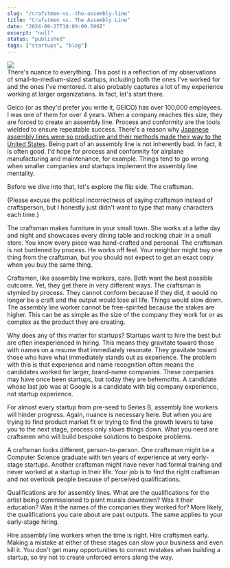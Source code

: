 ```yaml
---
slug: "/crafstmen-vs.-the-assembly-line"
title: "Crafstmen vs. The Assembly Line"
date: "2024-09-27T18:09:09.590Z"
excerpt: "null"
status: "published"
tags: ["startups", "blog"]
---
```

![](https://images.unsplash.com/photo-1652211955967-99c892925469?crop=entropy&cs=tinysrgb&fit=max&fm=jpg&ixid=M3w0MDkwMjh8MHwxfHNlYXJjaHwyfHxhc3NlbWJseSUyMGxpbmUlMjB3b3JrZXJzfGVufDB8fHx8MTcyNzQ2MzE1M3ww&ixlib=rb-4.0.3&q=80&w=1080)  
There's nuance to everything. This post is a reflection of my observations of small-to-medium-sized startups, including both the ones I've worked for and the ones I've mentored. It also probably captures a lot of my experience working at larger organizations. In fact, let's start there.

Geico (or as they'd prefer you write it, GEICO) has over 100,000 employees. I was one of them for over 4 years. When a company reaches this size, they are forced to create an assembly line. Process and conformity are the tools wielded to ensure repeatable success. There's a reason why [Japanese assembly lines were so productive and their methods made their way to the United States](https://sloanreview.mit.edu/article/manufacturing-innovation-lessons-from-the-japanese-auto-industry/). Being part of an assembly line is not inherently bad. In fact, it is often good. I'd hope for process and conformity for airplane manufacturing and maintenance, for example. Things tend to go wrong when smaller companies and startups implement the assembly line mentality.

Before we dive into that, let's explore the flip side. The craftsman.

(Please excuse the political incorrectness of saying craftsman instead of craftsperson, but I honestly just didn't want to type that many characters each time.)

The craftsman makes furniture in your small town. She works at a lathe day and night and showcases every dining table and rocking chair in a small store. You know every piece was hand-crafted and personal. The craftsman is not burdened by process. He works off feel. Your neighbor might buy one thing from the craftsman, but you should not expect to get an exact copy when you buy the same thing.

Craftsmen, like assembly line workers, care. Both want the best possible outcome. Yet, they get there in very different ways. The craftsman is stymied by process. They cannot conform because if they did, it would no longer be a craft and the output would lose all life. Things would slow down. The assembly line worker cannot be free-spirited because the stakes are higher. This can be as simple as the size of the company they work for or as complex as the product they are creating.

Why does any of this matter for startups? Startups want to hire the best but are often inexperienced in hiring. This means they gravitate toward those with names on a resume that immediately resonate. They gravitate toward those who have what immediately stands out as experience. The problem with this is that experience and name recognition often means the candidates worked for larger, brand-name companies. These companies may have once been startups, but today they are behemoths. A candidate whose last job was at Google is a candidate with big company experience, not startup experience.

For almost every startup from pre-seed to Series B, assembly line workers will hinder progress. Again, nuance is necessary here. But when you are trying to find product market fit or trying to find the growth levers to take you to the next stage, process only slows things down. What you need are craftsmen who will build bespoke solutions to bespoke problems.

A craftsman looks different, person-to-person. One craftsman might be a Computer Science graduate with ten years of experience at very early-stage startups. Another craftsman might have never had formal training and never worked at a startup in their life. Your job is to find the right craftsman and not overlook people because of perceived qualifications.

Qualifications are for assembly lines. What are the qualifications for the artist being commissioned to paint murals downtown? Was it their education? Was it the names of the companies they worked for? More likely, the qualifications you care about are past outputs. The same applies to your early-stage hiring.

Hire assembly line workers when the time is right. Hire craftsmen early. Making a mistake at either of these stages can slow your business and even kill it. You don't get many opportunities to correct mistakes when building a startup, so try not to create unforced errors along the way.